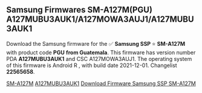 <h2>Samsung Firmwares SM-A127M(PGU) A127MUBU3AUK1/A127MOWA3AUJ1/A127MUBU3AUK1</h2>
Download the Samsung firmware for the ✅ <strong>Samsung SSP </strong> ⭐ <strong>SM-A127M</strong> with product code <strong>PGU</strong> <strong> from Guatemala</strong>. This firmware has version number PDA <strong>A127MUBU3AUK1</strong> and CSC A127MOWA3AUJ1. The operating system of this firmware is Android R , with build date 2021-12-01. Changelist <strong>22565658</strong>.


[SM-A127M](https://samfirm.shop/samsung/model/SM-A127M)
[A127MUBU3AUK1](https://samfirm.shop/samsung/pda/A127MUBU3AUK1)
[Download Firmware Samsung SSP SM-A127M](https://samfirm.shop/samsung/firmware/478976)
